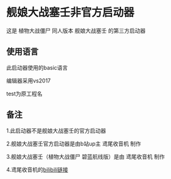 # 舰娘大战塞壬非官方启动器

这是 植物大战僵尸 同人版本 舰娘大战塞壬 的第三方启动器

## 使用语言

此启动器使用的basic语言

编辑器采用vs2017

test为原工程名

## 备注

1.此启动器不是舰娘大战塞壬的官方启动器

2.舰娘大战塞壬官方启动器是由b站up主 鸢尾收音机 制作

3.舰娘大战塞壬（植物大战僵尸 碧蓝航线版）是由 鸢尾收音机 制作

4.鸢尾收音机的<a href="https://space.bilibili.com/41356186">bilibili链接</a>
